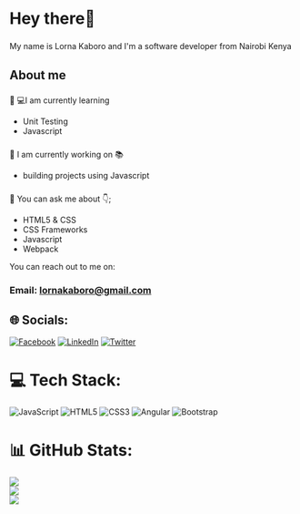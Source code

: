 

<h1 align="left">Hey there👋 </h1>

###

<p align="left">My name is Lorna Kaboro and I'm a software developer from Nairobi Kenya</p>

###

<h2 align="left">About me</h2>

###
🌱 💻I am currently learning

- Unit Testing
- Javascript

###
🌼 I am currently working on 📚

- building projects using Javascript

###
💬 You can ask me about 👇;

- HTML5 & CSS
- CSS Frameworks
- Javascript
- Webpack

You can reach out to me on:
### Email: lornakaboro@gmail.com


## 🌐 Socials:
[![Facebook](https://img.shields.io/badge/Facebook-%231877F2.svg?logo=Facebook&logoColor=white)](https://facebook.com/https://web.facebook.com/lorna.nyawira.7/?_rdc=1&_rdr) [![LinkedIn](https://img.shields.io/badge/LinkedIn-%230077B5.svg?logo=linkedin&logoColor=white)](https://linkedin.com/in/https://www.linkedin.com/in/lorna-kaboro-23620b242/) [![Twitter](https://img.shields.io/badge/Twitter-%231DA1F2.svg?logo=Twitter&logoColor=white)](https://twitter.com/https://twitter.com/KaboroLorna) 

# 💻 Tech Stack:
![JavaScript](https://img.shields.io/badge/javascript-%23323330.svg?style=for-the-badge&logo=javascript&logoColor=%23F7DF1E) ![HTML5](https://img.shields.io/badge/html5-%23E34F26.svg?style=for-the-badge&logo=html5&logoColor=white) ![CSS3](https://img.shields.io/badge/css3-%231572B6.svg?style=for-the-badge&logo=css3&logoColor=white) ![Angular](https://img.shields.io/badge/angular-%23DD0031.svg?style=for-the-badge&logo=angular&logoColor=white) ![Bootstrap](https://img.shields.io/badge/bootstrap-%23563D7C.svg?style=for-the-badge&logo=bootstrap&logoColor=white)
# 📊 GitHub Stats:
![](https://github-readme-stats.vercel.app/api?username=LornaKaboro&theme=dark&hide_border=false&include_all_commits=false&count_private=false)<br/>
![](https://github-readme-streak-stats.herokuapp.com/?user=LornaKaboro&theme=dark&hide_border=false)<br/>
![](https://github-readme-stats.vercel.app/api/top-langs/?username=LornaKaboro&theme=dark&hide_border=false&include_all_commits=false&count_private=false&layout=compact)


